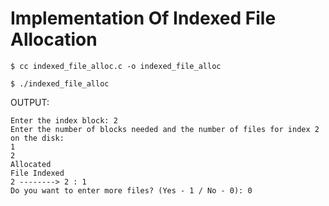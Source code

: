 # Implementation Of Indexed File Allocation

`$ cc indexed_file_alloc.c -o indexed_file_alloc`

`$ ./indexed_file_alloc`

OUTPUT:

```
Enter the index block: 2
Enter the number of blocks needed and the number of files for index 2 on the disk:
1
2
Allocated
File Indexed
2 --------> 2 : 1
Do you want to enter more files? (Yes - 1 / No - 0): 0

```
